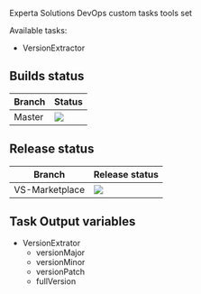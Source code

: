 Experta Solutions DevOps custom tasks tools set

Available tasks:
- VersionExtractor

## Builds status
<table>
	<thead>
		<tr>
			<th>Branch</th>
			<th>Status</th>
		</tr>
	</thead>
	<tbody>
		<tr>
			<td>Master</td>
			<td><img src="https://dev.azure.com/experta/ExpertaSolutions/_apis/build/status/GitHub-ExpertaDevOpsToolSet-CI?branchName=master"/></td>
		</tr>
	</tbody>
</table>

## Release status
<table>
	<thead>
	<tr>
		<th>Branch</th>
		<th>Release status</th>
	</tr>
	</thead>
	<tbody>
	<tr>
		<td>VS-Marketplace</td>
		<td><img src="https://vsrm.dev.azure.com/experta/_apis/public/Release/badge/5b43050d-0a01-4269-ace5-9e22c920391c/17/53"/></td>
	</tr>
	</tbody>
</table>

## Task Output variables
- VersionExtrator
	- versionMajor
	- versionMinor
	- versionPatch
	- fullVersion